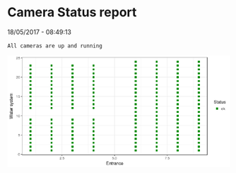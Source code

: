 Camera Status report
================
18/05/2017 - 08:49:13

    All cameras are up and running

![](camreport_files/figure-markdown_github/unnamed-chunk-2-1.png)
